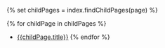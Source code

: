 ---
---

{% set childPages = index.findChildPages(page) %}

{% for childPage in childPages %}
- [{{childPage.title}}]({{childPage.link}})
{% endfor %}